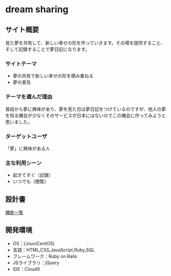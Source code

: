 # dream sharing

## サイト概要
見た夢を共有して、新しい幸せの形を作っていきます。その場を提供すること、そして記録することで夢日記になります。

### サイトテーマ
- 夢の共有で新しい幸せの形を積み重ねる
- 夢の普及

### テーマを選んだ理由
普段から夢に興味があり、夢を見た日は夢日記をつけているのですが、他人の夢を知る機会が少なくそのサービスが日本にはないのでこの機会に作ってみようと思いました。

### ターゲットユーザ
「夢」に興味がある人

### 主な利用シーン
- 起きてすぐ（記録）
- いつでも（閲覧）

## 設計書
[機能一覧](https://docs.google.com/spreadsheets/d/1_Wbrd3nzYUII7yQDDflaxTNURogzzksXR-1BC1uJdL4/edit?usp=sharing)

## 開発環境
- OS：Linux(CentOS)
- 言語：HTML,CSS,JavaScript,Ruby,SQL
- フレームワーク：Ruby on Rails
- JSライブラリ：jQuery
- IDE：Cloud9
